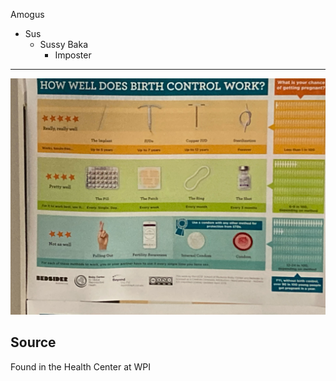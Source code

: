 Amogus
- Sus
  - Sussy Baka
    - Imposter


---
![vis](/images/reflection-birth-control.jpg)

Source
---
Found in the Health Center at WPI

